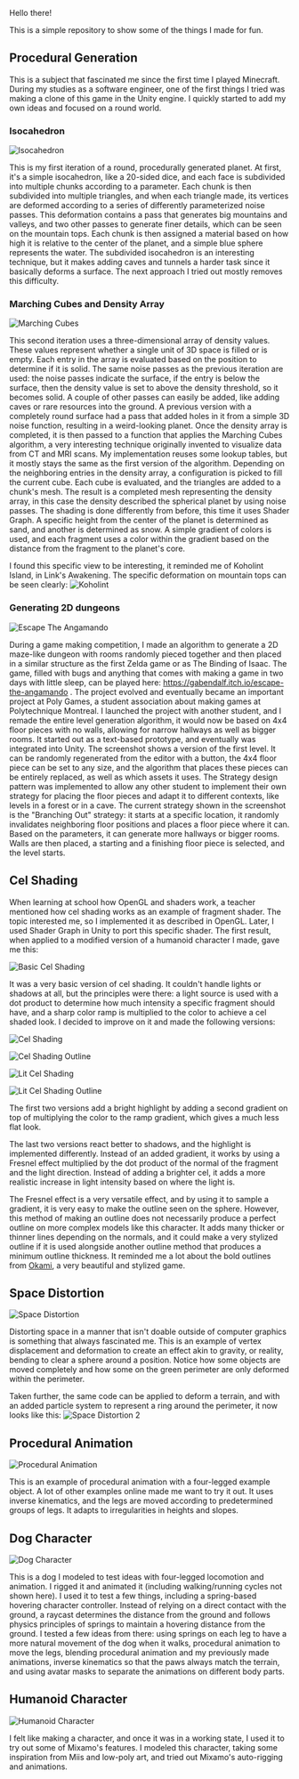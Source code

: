 Hello there!

This is a simple repository to show some of the things I made for fun.

## Procedural Generation

This is a subject that fascinated me since the first time I played Minecraft. During my studies as a software engineer, one of the first things I tried was making a clone of this game in the Unity engine. I quickly started to add my own ideas and focused on a round world.

### Isocahedron
![Isocahedron](https://github.com/gabrielpaquette98/Samples/blob/main/assets/IsocahedronV1.gif)

This is my first iteration of a round, procedurally generated planet. At first, it's a simple isocahedron, like a 20-sided dice, and each face is subdivided into multiple chunks according to a parameter. Each chunk is then subdivided into multiple triangles, and when each triangle made, its vertices are deformed according to a series of differently parameterized noise passes. This deformation contains a pass that generates big mountains and valleys, and two other passes to generate finer details, which can be seen on the mountain tops. Each chunk is then assigned a material based on how high it is relative to the center of the planet, and a simple blue sphere represents the water. The subdivided isocahedron is an interesting technique, but it makes adding caves and tunnels a harder task since it basically deforms a surface. The next approach I tried out mostly removes this difficulty.

### Marching Cubes and Density Array
![Marching Cubes](https://github.com/gabrielpaquette98/Samples/blob/main/assets/ShadedMarchingCubes.gif)

This second iteration uses a three-dimensional array of density values. These values represent whether a single unit of 3D space is filled or is empty. Each entry in the array is evaluated based on the position to determine if it is solid. The same noise passes as the previous iteration are used: the noise passes indicate the surface, if the entry is below the surface, then the density value is set to above the density threshold, so it becomes solid. A couple of other passes can easily be added, like adding caves or rare resources into the ground. A previous version with a completely round surface had a pass that added holes in it from a simple 3D noise function, resulting in a weird-looking planet. Once the density array is completed, it is then passed to a function that applies the Marching Cubes algorithm, a very interesting technique originally invented to visualize data from CT and MRI scans. My implementation reuses some lookup tables, but it mostly stays the same as the first version of the algorithm. Depending on the neighboring entries in the density array, a configuration is picked to fill the current cube. Each cube is evaluated, and the triangles are added to a chunk's mesh. The result is a completed mesh representing the density array, in this case the density described the spherical planet by using noise passes. The shading is done differently from before, this time it uses Shader Graph. A specific height from the center of the planet is determined as sand, and another is determined as snow. A simple gradient of colors is used, and each fragment uses a color within the gradient based on the distance from the fragment to the planet's core. 

I found this specific view to be interesting, it reminded me of Koholint Island, in Link's Awakening. The specific deformation on mountain tops can be seen clearly:
![Koholint](https://github.com/gabrielpaquette98/Samples/blob/main/assets/MarchingCubesMountainTop.png)


### Generating 2D dungeons

![Escape The Angamando](https://github.com/gabrielpaquette98/Samples/blob/main/assets/EscapeTheAngamando.png)

During a game making competition, I made an algorithm to generate a 2D maze-like dungeon with rooms randomly pieced together and then placed in a similar structure as the first Zelda game or as The Binding of Isaac. The game, filled with bugs and anything that comes with making a game in two days with little sleep, can be played here: https://gabendalf.itch.io/escape-the-angamando . The project evolved and eventually became an important project at Poly Games, a student association about making games at Polytechnique Montreal. I launched the project with another student, and I remade the entire level generation algorithm, it would now be based on 4x4 floor pieces with no walls, allowing for narrow hallways as well as bigger rooms. It started out as a text-based prototype, and eventually was integrated into Unity. The screenshot shows a version of the first level. It can be randomly regenerated from the editor with a button, the 4x4 floor piece can be set to any size, and the algorithm that places these pieces can be entirely replaced, as well as which assets it uses. The Strategy design pattern was implemented to allow any other student to implement their own strategy for placing the floor pieces and adapt it to different contexts, like levels in a forest or in a cave. The current strategy shown in the screenshot is the "Branching Out" strategy: it starts at a specific location, it randomly invalidates neighboring floor positions and places a floor piece where it can. Based on the parameters, it can generate more hallways or bigger rooms. Walls are then placed, a starting and a finishing floor piece is selected, and the level starts.


## Cel Shading

When learning at school how OpenGL and shaders work, a teacher mentioned how cel shading works as an example of fragment shader. The topic interested me, so I implemented it as described in OpenGL. Later, I used Shader Graph in Unity to port this specific shader. The first result, when applied to a modified version of a humanoid character I made, gave me this:

![Basic Cel Shading](https://github.com/gabrielpaquette98/Samples/blob/main/assets/CelShading-StraightToShaderGraph.png)

It was a very basic version of cel shading. It couldn't handle lights or shadows at all, but the principles were there: a light source is used with a dot product to determine how much intensity a specific fragment should have, and a sharp color ramp is multiplied to the color to achieve a cel shaded look. I decided to improve on it and made the following versions:

![Cel Shading](https://github.com/gabrielpaquette98/Samples/blob/main/assets/CelShading.png)

![Cel Shading Outline](https://github.com/gabrielpaquette98/Samples/blob/main/assets/CelShadingLined.png)

![Lit Cel Shading](https://github.com/gabrielpaquette98/Samples/blob/main/assets/CelShadingLit.png)

![Lit Cel Shading Outline](https://github.com/gabrielpaquette98/Samples/blob/main/assets/CelShadingLitLined.png)

The first two versions add a bright highlight by adding a second gradient on top of multiplying the color to the ramp gradient, which gives a much less flat look.

The last two versions react better to shadows, and the highlight is implemented differently. Instead of an added gradient, it works by using a Fresnel effect multiplied by the dot product of the normal of the fragment and the light direction. Instead of adding a brighter cel, it adds a more realistic increase in light intensity based on where the light is.  

The Fresnel effect is a very versatile effect, and by using it to sample a gradient, it is very easy to make the outline seen on the sphere. However, this method of making an outline does not necessarily produce a perfect outline on more complex models like this character. It adds many thicker or thinner lines depending on the normals, and it could make a very stylized outline if it is used alongside another outline method that produces a minimum outline thickness. It reminded me a lot about the bold outlines from [Okami](https://www.gamehype.co.uk/wp-content/uploads/2017/09/okami-hd-1280x640.jpg), a very beautiful and stylized game.

## Space Distortion
![Space Distortion](https://github.com/gabrielpaquette98/Samples/blob/main/assets/SpaceDistortion.gif)

Distorting space in a manner that isn't doable outside of computer graphics is something that always fascinated me. This is an example of vertex displacement and deformation to create an effect akin to gravity, or reality, bending to clear a sphere around a position. Notice how some objects are moved completely and how some on the green perimeter are only deformed within the perimeter. 

Taken further, the same code can be applied to deform a terrain, and with an added particle system to represent a ring around the perimeter, it now looks like this:
![Space Distortion 2](https://github.com/gabrielpaquette98/Samples/blob/main/assets/SpaceDistortion2.gif)

## Procedural Animation
![Procedural Animation](https://github.com/gabrielpaquette98/Samples/blob/main/assets/ProceduralAnimation.gif)

This is an example of procedural animation with a four-legged example object. A lot of other examples online made me want to try it out. It uses inverse kinematics, and the legs are moved according to predetermined groups of legs. It adapts to irregularities in heights and slopes. 

## Dog Character
![Dog Character](https://github.com/gabrielpaquette98/Samples/blob/main/assets/Dog.gif)

This is a dog I modeled to test ideas with four-legged locomotion and animation. I rigged it and animated it (including walking/running cycles not shown here). I used it to test a few things, including a spring-based hovering character controller. Instead of relying on a direct contact with the ground, a raycast determines the distance from the ground and follows physics principles of springs to maintain a hovering distance from the ground. I tested a few ideas from there: using springs on each leg to have a more natural movement of the dog when it walks, procedural animation to move the legs, blending procedural animation and my previously made animations, inverse kinematics so that the paws always match the terrain, and using avatar masks to separate the animations on different body parts.

## Humanoid Character
![Humanoid Character](https://github.com/gabrielpaquette98/Samples/blob/main/assets/CharacterA.gif)

I felt like making a character, and once it was in a working state, I used it to try out some of Mixamo's features. I modeled this character, taking some inspiration from Miis and low-poly art, and tried out Mixamo's auto-rigging and animations.  

